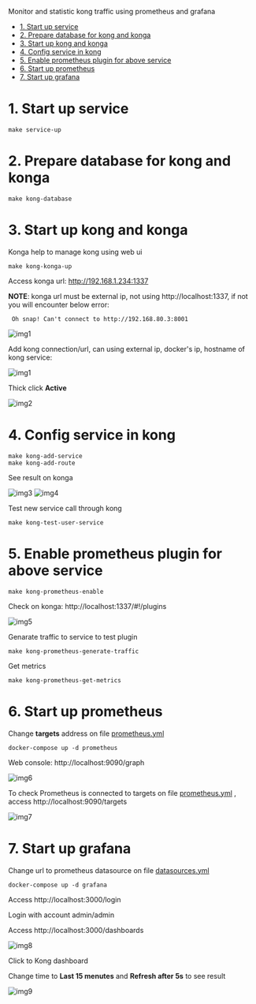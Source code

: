 Monitor and statistic kong traffic using prometheus and grafana

- [1. Start up service](#1-start-up-service)
- [2. Prepare database for kong and konga](#2-prepare-database-for-kong-and-konga)
- [3. Start up kong and konga](#3-start-up-kong-and-konga)
- [4. Config service in kong](#4-config-service-in-kong)
- [5. Enable prometheus plugin for above service](#5-enable-prometheus-plugin-for-above-service)
- [6. Start up prometheus](#6-start-up-prometheus)
- [7. Start up grafana](#7-start-up-grafana)

# 1. Start up service

```shell
make service-up
```

# 2. Prepare database for kong and konga

```shell
make kong-database
```

# 3. Start up kong and konga

Konga help to manage kong using web ui

```shell
make kong-konga-up
```

Access konga url: http://192.168.1.234:1337

**NOTE**: konga url must be external ip, not using http://localhost:1337, if not you will encounter below error:

` Oh snap! Can't connect to http://192.168.80.3:8001`


![img1](readme-images/kong-prometheus-0.png)


Add kong connection/url, can using external ip, docker's ip, hostname of kong service:

![img1](readme-images/kong-prometheus-1.png)

Thick click **Active**

![img2](readme-images/kong-prometheus-2.png)


# 4. Config service in kong

```shell
make kong-add-service
make kong-add-route
```

See result on konga

![img3](readme-images/kong-prometheus-3.png)
![img4](readme-images/kong-prometheus-4.png)

Test new service call through kong

```shell
make kong-test-user-service
```

# 5. Enable prometheus plugin for above service

```shell
make kong-prometheus-enable
```

Check on konga: http://localhost:1337/#!/plugins

![img5](readme-images/kong-prometheus-5.png)

Genarate traffic to service to test plugin

```shell
make kong-prometheus-generate-traffic
```

Get metrics

```shell
make kong-prometheus-get-metrics
```

# 6. Start up prometheus

Change **targets** address on file [prometheus.yml](prometheus.yml)

```shell
docker-compose up -d prometheus
```

Web console: http://localhost:9090/graph

![img6](readme-images/kong-prometheus-6.png)

To check Prometheus is connected to targets on file [prometheus.yml](prometheus.yml) , access http://localhost:9090/targets

![img7](readme-images/kong-prometheus-7.png)

# 7. Start up grafana

Change url to prometheus datasource on file [datasources.yml](grafana/provisioning/datasources/datasources.yml)

```shell
docker-compose up -d grafana
```

Access http://localhost:3000/login

Login with account admin/admin

Access http://localhost:3000/dashboards

![img8](readme-images/kong-prometheus-8.png)

Click to Kong dashboard

Change time to **Last 15 menutes** and **Refresh after 5s** to see result

![img9](readme-images/kong-prometheus-9.png)
